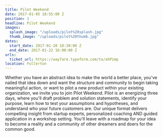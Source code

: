 ```yaml
---
title: Pilot Weekend
date: 2017-01-05 18:55:00 Z
position: 1
headline: Pilot Weekend
images:
  splash_image: "/uploads/pilot%20splash.jpg"
  thumb_image: "/uploads/pilot%20thumb.jpg"
dates:
  start_date: 2017-01-20 18:30:00 Z
  end_date: 2017-01-22 16:00:00 Z
urls:
  ticket_url: https://wayfare.typeform.com/to/ahPimp
location: Fullerton
---
```


Whether you have an abstract idea to make the world a better place, you've nailed that idea down and want the structure and community to begin taking meaningful action, or want to pilot a new product within your existing organization, we invite you to join Pilot Weekend. Pilot is an energizing three days, where you'll draft problem and solution statements, identify your purpose, learn how to test your assumptions and hypotheses, and understand who your future customers are. Our unique format delivers compelling insight from startup experts, personalized coaching AND guided application in a workshop setting. You'll leave with a roadmap for your idea to become a reality and a community of other dreamers and doers for the common good.